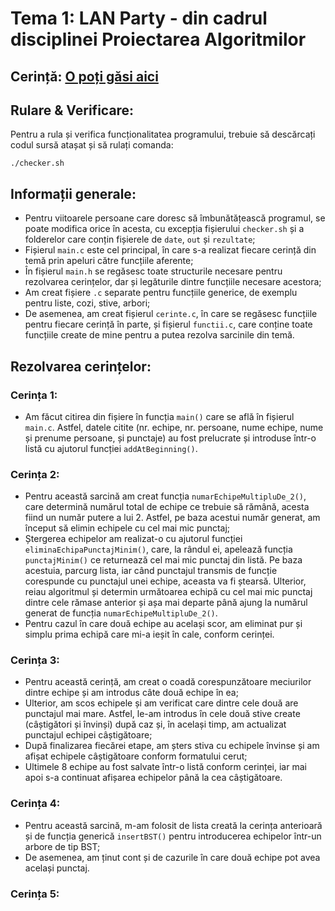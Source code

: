 # Tema 1: LAN Party - din cadrul disciplinei Proiectarea Algoritmilor


## Cerință: [O poți găsi aici](https://ocw.cs.pub.ro/courses/sda-ab/tema1)

## Rulare & Verificare:
Pentru a rula și verifica funcționalitatea programului, trebuie să descărcați codul sursă atașat și să rulați comanda:
```shell
./checker.sh
```

## Informații generale:
* Pentru viitoarele persoane care doresc să îmbunătățească programul, se poate modifica orice în acesta, cu excepția fișierului `checker.sh` și a folderelor care conțin fișierele de `date`, `out` și `rezultate`;
* Fișierul `main.c` este cel principal, în care s-a realizat fiecare cerință din temă prin apeluri către funcțiile aferente;
* În fișierul `main.h` se regăsesc toate structurile necesare pentru rezolvarea cerințelor, dar și legăturile dintre funcțiile necesare acestora;
* Am creat fișiere `.c` separate pentru funcțiile generice, de exemplu pentru liste, cozi, stive, arbori;
* De asemenea, am creat fișierul `cerinte.c`, în care se regăsesc funcțiile pentru fiecare cerință în parte, și fișierul `functii.c`, care conține toate funcțiile create de mine pentru a putea rezolva sarcinile din temă.

## Rezolvarea cerințelor:

### Cerința 1:
* Am făcut citirea din fișiere în funcția `main()` care se află în fișierul `main.c`. Astfel, datele citite (nr. echipe, nr. persoane, nume echipe, nume și prenume persoane, și punctaje) au fost prelucrate și introduse într-o listă cu ajutorul funcției `addAtBeginning()`. 

### Cerința 2:
* Pentru această sarcină am creat funcția `numarEchipeMultipluDe_2()`, care determină numărul total de echipe ce trebuie să rămână, acesta fiind un număr putere a lui 2. Astfel, pe baza acestui număr generat, am început să elimin echipele cu cel mai mic punctaj;
* Ștergerea echipelor am realizat-o cu ajutorul funcției `eliminaEchipaPunctajMinim()`, care, la rândul ei, apelează funcția `punctajMinim()` ce returnează cel mai mic punctaj din listă. Pe baza acestuia, parcurg lista, iar când punctajul transmis de funcție corespunde cu punctajul unei echipe, aceasta va fi ștearsă. Ulterior, reiau algoritmul și determin următoarea echipă cu cel mai mic punctaj dintre cele rămase anterior și așa mai departe până ajung la numărul generat de funcția `numarEchipeMultipluDe_2()`.
* Pentru cazul în care două echipe au același scor, am eliminat pur și simplu prima echipă care mi-a ieșit în cale, conform cerinței.

### Cerința 3:
* Pentru această cerință, am creat o coadă corespunzătoare meciurilor dintre echipe și am introdus câte două echipe în ea;
* Ulterior, am scos echipele și am verificat care dintre cele două are punctajul mai mare. Astfel, le-am introdus în cele două stive create (câștigători și învinși) după caz și, în același timp, am actualizat punctajul echipei câștigătoare;
* După finalizarea fiecărei etape, am șters stiva cu echipele învinse și am afișat echipele câștigătoare conform formatului cerut;
* Ultimele 8 echipe au fost salvate într-o listă conform cerinței, iar mai apoi s-a continuat afișarea echipelor până la cea câștigătoare.

### Cerința 4:
* Pentru această sarcină, m-am folosit de lista creată la cerința anterioară și de funcția generică `insertBST()` pentru introducerea echipelor într-un arbore de tip BST;
* De asemenea, am ținut cont și de cazurile în care două echipe pot avea același punctaj.

### Cerința 5:
